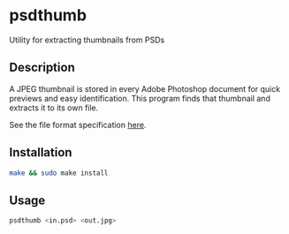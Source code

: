 # psdthumb

Utility for extracting thumbnails from PSDs

## Description

A JPEG thumbnail is stored in every Adobe Photoshop document for quick previews and easy identification. This program finds that thumbnail and extracts it to its own file.

See the file format specification [here](http://www.adobe.com/devnet-apps/photoshop/fileformatashtml/).

## Installation

```bash
make && sudo make install
```

## Usage

```bash
psdthumb <in.psd> <out.jpg>
```
